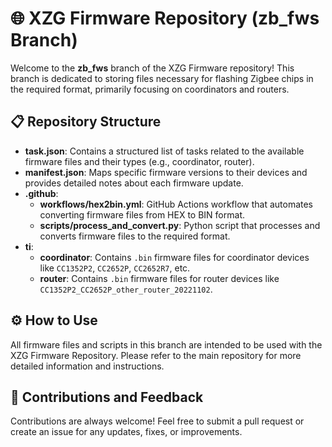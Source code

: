 # 🌐 XZG Firmware Repository (zb_fws Branch)

Welcome to the **zb_fws** branch of the XZG Firmware repository! This branch is dedicated to storing files necessary for flashing Zigbee chips in the required format, primarily focusing on coordinators and routers.

## 📋 Repository Structure

- **task.json**: Contains a structured list of tasks related to the available firmware files and their types (e.g., coordinator, router).
- **manifest.json**: Maps specific firmware versions to their devices and provides detailed notes about each firmware update.
- **.github**:
  - **workflows/hex2bin.yml**: GitHub Actions workflow that automates converting firmware files from HEX to BIN format.
  - **scripts/process_and_convert.py**: Python script that processes and converts firmware files to the required format.
- **ti**:
  - **coordinator**: Contains `.bin` firmware files for coordinator devices like `CC1352P2`, `CC2652P`, `CC2652R7`, etc.
  - **router**: Contains `.bin` firmware files for router devices like `CC1352P2_CC2652P_other_router_20221102`.

## ⚙️ How to Use

All firmware files and scripts in this branch are intended to be used with the XZG Firmware Repository. Please refer to the main repository for more detailed information and instructions.

## 🚀 Contributions and Feedback

Contributions are always welcome! Feel free to submit a pull request or create an issue for any updates, fixes, or improvements.
